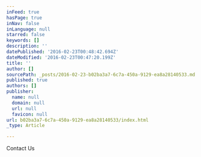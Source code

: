 ```yaml
---
inFeed: true
hasPage: true
inNav: false
inLanguage: null
starred: false
keywords: []
description: ''
datePublished: '2016-02-23T00:48:42.694Z'
dateModified: '2016-02-23T00:47:20.199Z'
title: ''
author: []
sourcePath: _posts/2016-02-23-b02ba3a7-6c7a-450a-9129-ea8a28140533.md
published: true
authors: []
publisher:
  name: null
  domain: null
  url: null
  favicon: null
url: b02ba3a7-6c7a-450a-9129-ea8a28140533/index.html
_type: Article

---
```

Contact Us
